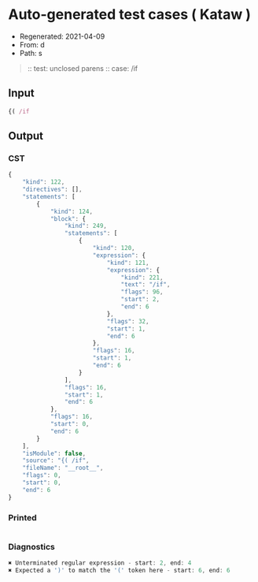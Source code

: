 # Auto-generated test cases ( Kataw )
- Regenerated: 2021-04-09
- From: d
- Path: s
> :: test: unclosed parens
> :: case: /if
## Input

`````js
{( /if
`````

## Output

### CST

```javascript
{
    "kind": 122,
    "directives": [],
    "statements": [
        {
            "kind": 124,
            "block": {
                "kind": 249,
                "statements": [
                    {
                        "kind": 120,
                        "expression": {
                            "kind": 121,
                            "expression": {
                                "kind": 221,
                                "text": "/if",
                                "flags": 96,
                                "start": 2,
                                "end": 6
                            },
                            "flags": 32,
                            "start": 1,
                            "end": 6
                        },
                        "flags": 16,
                        "start": 1,
                        "end": 6
                    }
                ],
                "flags": 16,
                "start": 1,
                "end": 6
            },
            "flags": 16,
            "start": 0,
            "end": 6
        }
    ],
    "isModule": false,
    "source": "{( /if",
    "fileName": "__root__",
    "flags": 0,
    "start": 0,
    "end": 6
}
```

### Printed

```javascript

```

### Diagnostics

```javascript
✖ Unterminated regular expression - start: 2, end: 4
✖ Expected a ')' to match the '(' token here - start: 6, end: 6

```

